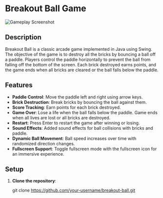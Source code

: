 # Breakout Ball Game

![Gameplay Screenshot](screenshot.png)

## Description

Breakout Ball is a classic arcade game implemented in Java using Swing. The objective of the game is to destroy all the bricks by bouncing a ball off a paddle. Players control the paddle horizontally to prevent the ball from falling off the bottom of the screen. Each brick destroyed earns points, and the game ends when all bricks are cleared or the ball falls below the paddle.

## Features

- **Paddle Control**: Move the paddle left and right using arrow keys.
- **Brick Destruction**: Break bricks by bouncing the ball against them.
- **Score Tracking**: Earn points for each brick destroyed.
- **Game Over**: Lose a life when the ball falls below the paddle. Game ends when all lives are lost or all bricks are destroyed.
- **Restart**: Press Enter to restart the game after winning or losing.
- **Sound Effects**: Added sound effects for ball collisions with bricks and paddle.
- **Dynamic Ball Movement**: Ball speed increases over time with randomized direction changes.
- **Fullscreen Support**: Toggle fullscreen mode with the fullscreen icon for an immersive experience.

## Setup

1. **Clone the repository**:

   git clone https://github.com/your-username/breakout-ball.git
